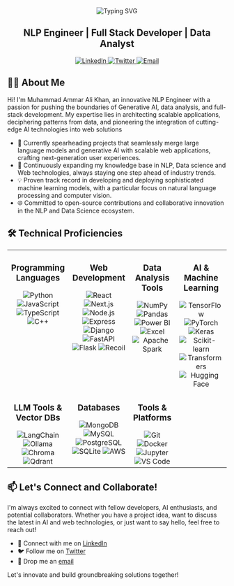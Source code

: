 <div align="center">
  <img src="https://readme-typing-svg.herokuapp.com?font=Fira+Code&size=32&duration=2800&pause=2000&color=A9FEF7&center=true&vCenter=true&width=940&lines=Welcome+to+Muhammad+Ammar+Ali's+Profile!" alt="Typing SVG" />
</div>

<h2 align="center">NLP Engineer | Full Stack Developer | Data Analyst </h2>

<p align="center">
  <a href="https://www.linkedin.com/in/ammar-ali-khan-872191249" target="_blank">
    <img src="https://img.shields.io/badge/LinkedIn-0077B5?style=for-the-badge&logo=linkedin&logoColor=white" alt="LinkedIn"/>
  </a>
  <a href="https://x.com/L1AK1l" target="_blank">
    <img src="https://img.shields.io/badge/Twitter-1DA1F2?style=for-the-badge&logo=twitter&logoColor=white" alt="Twitter"/>
  </a>
  <a href="mailto:mammarali2002@gmail.com">
    <img src="https://img.shields.io/badge/Email-D14836?style=for-the-badge&logo=gmail&logoColor=white" alt="Email"/>
  </a>
</p>

## 👨‍💻 About Me

Hi! I'm Muhammad Ammar Ali Khan, an innovative NLP Engineer with a passion for pushing the boundaries of Generative AI, data analysis, and full-stack development. My expertise lies in architecting scalable applications, deciphering patterns from data, and pioneering the integration of cutting-edge AI technologies into web solutions

- 🚀 Currently spearheading projects that seamlessly merge large language models and generative AI with scalable web applications, crafting next-generation user experiences.
- 🧠 Continuously expanding my knowledge base in NLP, Data science and Web technologies, always staying one step ahead of industry trends.
- 💡 Proven track record in developing and deploying sophisticated machine learning models, with a particular focus on natural language processing and computer vision.
- 🌐 Committed to open-source contributions and collaborative innovation in the NLP and Data Science ecosystem.

## 🛠️ Technical Proficiencies

<table>
  <tr>
    <td valign="top" width="33%">
      <h3 align="center">Programming Languages</h3>
      <div align="center">
        <img src="https://img.shields.io/badge/Python-3776AB?style=for-the-badge&logo=python&logoColor=white" alt="Python" />
        <img src="https://img.shields.io/badge/JavaScript-F7DF1E?style=for-the-badge&logo=javascript&logoColor=black" alt="JavaScript" />
        <img src="https://img.shields.io/badge/TypeScript-007ACC?style=for-the-badge&logo=typescript&logoColor=white" alt="TypeScript" />
        <img src="https://img.shields.io/badge/C++-00599C?style=for-the-badge&logo=c%2B%2B&logoColor=white" alt="C++" />
      </div>
    </td>
    <td valign="top" width="33%">
      <h3 align="center">Web Development</h3>
      <div align="center">
        <img src="https://img.shields.io/badge/React-20232A?style=for-the-badge&logo=react&logoColor=61DAFB" alt="React" />
        <img src="https://img.shields.io/badge/Next.js-000000?style=for-the-badge&logo=next.js&logoColor=white" alt="Next.js" />
        <img src="https://img.shields.io/badge/Node.js-43853D?style=for-the-badge&logo=node.js&logoColor=white" alt="Node.js" />
        <img src="https://img.shields.io/badge/Express-000000?style=for-the-badge&logo=express&logoColor=white" alt="Express" />
        <img src="https://img.shields.io/badge/Django-092E20?style=for-the-badge&logo=django&logoColor=white" alt="Django" />
        <img src="https://img.shields.io/badge/FastAPI-009688?style=for-the-badge&logo=fastapi&logoColor=white" alt="FastAPI" />
        <img src="https://img.shields.io/badge/Flask-000000?style=for-the-badge&logo=flask&logoColor=white" alt="Flask" />
        <img src="https://img.shields.io/badge/Recoil-3578E5?style=for-the-badge&logo=react&logoColor=white" alt="Recoil" />
      </div>
    </td>
    <td valign="top" width="33%">
  <h3 align="center">Data Analysis Tools</h3>
  <div align="center">
    <img src="https://img.shields.io/badge/NumPy-013243?style=for-the-badge&logo=numpy&logoColor=white" alt="NumPy" />
    <img src="https://img.shields.io/badge/Pandas-150458?style=for-the-badge&logo=pandas&logoColor=white" alt="Pandas" />
    <img src="https://img.shields.io/badge/Power_BI-F2C811?style=for-the-badge&logo=powerbi&logoColor=black" alt="Power BI" />
    <img src="https://img.shields.io/badge/Excel-217346?style=for-the-badge&logo=microsoft-excel&logoColor=white" alt="Excel" />
    <img src="https://img.shields.io/badge/Apache_Spark-E25A1C?style=for-the-badge&logo=apachespark&logoColor=white" alt="Apache Spark" />
  </div>
</td>

 <td valign="top" width="33%">
      <h3 align="center">AI & Machine Learning</h3>
      <div align="center">
        <img src="https://img.shields.io/badge/TensorFlow-FF6F00?style=for-the-badge&logo=tensorflow&logoColor=white" alt="TensorFlow" />
        <img src="https://img.shields.io/badge/PyTorch-EE4C2C?style=for-the-badge&logo=pytorch&logoColor=white" alt="PyTorch" />
        <img src="https://img.shields.io/badge/Keras-D00000?style=for-the-badge&logo=keras&logoColor=white" alt="Keras" />
        <img src="https://img.shields.io/badge/Scikit_learn-F7931E?style=for-the-badge&logo=scikit-learn&logoColor=white" alt="Scikit-learn" />
        <img src="https://img.shields.io/badge/Transformers-FFD21E?style=for-the-badge&logo=huggingface&logoColor=black" alt="Transformers" />
        <img src="https://img.shields.io/badge/Hugging_Face-FFD21E?style=for-the-badge&logo=huggingface&logoColor=black" alt="Hugging Face" />
      </div>
    </td>
  </tr>
  <tr>
    <td valign="top" width="33%">
      <h3 align="center">LLM Tools & Vector DBs</h3>
      <div align="center">
        <img src="https://img.shields.io/badge/LangChain-121212?style=for-the-badge&logo=chainlink&logoColor=white" alt="LangChain" />
        <img src="https://img.shields.io/badge/Ollama-FF4B4B?style=for-the-badge&logo=llama&logoColor=white" alt="Ollama" />
        <img src="https://img.shields.io/badge/Chroma-6B4FBB?style=for-the-badge&logo=database&logoColor=white" alt="Chroma" />
        <img src="https://img.shields.io/badge/Qdrant-FF6B6B?style=for-the-badge&logo=database&logoColor=white" alt="Qdrant" />
      </div>
    </td>
    <td valign="top" width="33%">
      <h3 align="center">Databases</h3>
      <div align="center">
        <img src="https://img.shields.io/badge/MongoDB-4EA94B?style=for-the-badge&logo=mongodb&logoColor=white" alt="MongoDB" />
        <img src="https://img.shields.io/badge/MySQL-4479A1?style=for-the-badge&logo=mysql&logoColor=white" alt="MySQL" />
        <img src="https://img.shields.io/badge/PostgreSQL-316192?style=for-the-badge&logo=postgresql&logoColor=white" alt="PostgreSQL" />
        <img src="https://img.shields.io/badge/SQLite-003B57?style=for-the-badge&logo=sqlite&logoColor=white" alt="SQLite" />
        <img src="https://img.shields.io/badge/AWS-232F3E?style=for-the-badge&logo=amazon-aws&logoColor=white" alt="AWS" />
      </div>
    </td>
    <td valign="top" width="33%">
      <h3 align="center">Tools & Platforms</h3>
      <div align="center">
        <img src="https://img.shields.io/badge/Git-F05032?style=for-the-badge&logo=git&logoColor=white" alt="Git" />
        <img src="https://img.shields.io/badge/Docker-2496ED?style=for-the-badge&logo=docker&logoColor=white" alt="Docker" />
        <img src="https://img.shields.io/badge/Jupyter-F37626?style=for-the-badge&logo=jupyter&logoColor=white" alt="Jupyter" />
        <img src="https://img.shields.io/badge/VS_Code-007ACC?style=for-the-badge&logo=visual-studio-code&logoColor=white" alt="VS Code" />
      </div>
    </td>
  </tr>
</table>


## 📫 Let's Connect and Collaborate!

I'm always excited to connect with fellow developers, AI enthusiasts, and potential collaborators. Whether you have a project idea, want to discuss the latest in AI and web technologies, or just want to say hello, feel free to reach out!

- 💼 Connect with me on [LinkedIn](https://www.linkedin.com/in/ammar-ali-khan-872191249)
- 🐦 Follow me on [Twitter](https://x.com/L1AK1l)
- 📧 Drop me an [email](mailto:mammarali2002@gmail.com)

Let's innovate and build groundbreaking solutions together!

